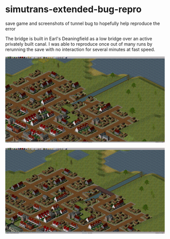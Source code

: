# simutrans-extended-bug-repro
save game and screenshots of tunnel bug to hopefully help reproduce the error

The bridge is built in Earl's Deaningfield as a low bridge over an active privately built canal.  I was able to reproduce once out of many runs by rerunning the save with no interaction for several minutes at fast speed.  

![Screenshot of save before bridge](nobridge.png)

![Screenshot of offending bridge](simscr03.png)
